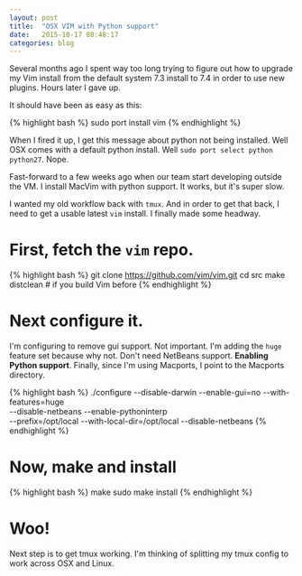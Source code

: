 ```yaml
---
layout: post
title:  "OSX VIM with Python support"
date:   2015-10-17 08:48:17
categories: blog
---
```


Several months ago I spent way too long trying to figure out how to upgrade my Vim install from the default system 7.3 install to 7.4 in order to use new plugins. Hours later I gave up.

It should have been as easy as this:

{% highlight bash %}
sudo port install vim
{% endhighlight %}

When I fired it up, I get this message about python not being installed. Well OSX comes with a default python install. Well `sudo port select python python27`. Nope.

Fast-forward to a few weeks ago when our team start developing outside the VM. I install MacVim with python support. It works, but it's super slow.

I wanted my old workflow back with `tmux`. And in order to get that back, I need to get a usable latest `vim` install. I finally made some headway.

# First, fetch the `vim` repo.

{% highlight bash %}
git clone https://github.com/vim/vim.git
cd src
make distclean  # if you build Vim before
{% endhighlight %}

# Next configure it.

I'm configuring to remove gui support. Not important. I'm adding the `huge` feature set because why not. Don't need NetBeans support. **Enabling Python support**. Finally, since I'm using Macports, I point to the Macports directory.

{% highlight bash %}
./configure --disable-darwin --enable-gui=no --with-features=huge \
--disable-netbeans --enable-pythoninterp \
--prefix=/opt/local --with-local-dir=/opt/local --disable-netbeans
{% endhighlight %}

# Now, make and install

{% highlight bash %}
make
sudo make install
{% endhighlight %}

# Woo!
Next step is to get tmux working. I'm thinking of splitting my tmux config to work across OSX and Linux.
